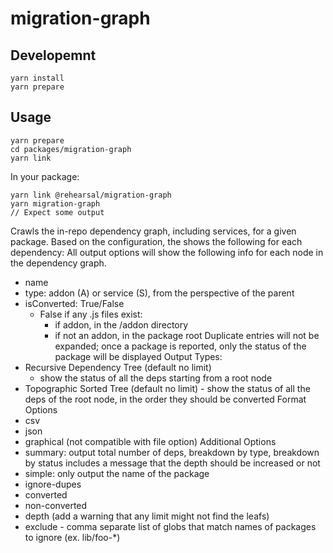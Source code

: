 # migration-graph

## Developemnt

```
yarn install
yarn prepare
```

## Usage

```
yarn prepare
cd packages/migration-graph
yarn link
```

In your package:

```
yarn link @rehearsal/migration-graph
yarn migration-graph
// Expect some output
```


 Crawls the in-repo dependency graph, including services, for a given package.
 Based on the configuration, the shows the following for each dependency:
  All output options will show the following info for each node in the dependency graph.
  - name
  - type: addon (A) or service (S), from the perspective of the parent
  - isConverted: True/False
    - False if any .js files exist:
      - if addon, in the /addon directory
      - if not an addon, in the package root
  Duplicate entries will not be expanded; once a package is reported, only the status of the package will be displayed
  Output Types:
  - Recursive Dependency Tree (default no limit)
    - show the status of all the deps starting from a root node
   - Topographic Sorted Tree (default no limit)
    - show the status of all the deps of the root node, in the order they should be converted
  Format Options
  - csv
  - json
  - graphical (not compatible with file option)
  Additional Options
  - summary: output total number of deps, breakdown by type, breakdown by status
    includes a message that the depth should be increased or not
  - simple: only output the name of the package
  - ignore-dupes
  - converted
  - non-converted
  - depth (add a warning that any limit might not find the leafs)
  - exclude - comma separate list of globs that match names of packages to ignore (ex. lib/foo-*)
 